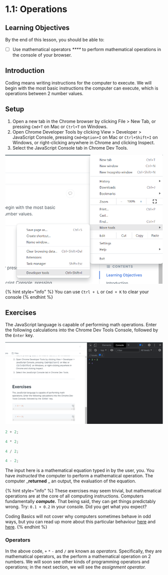 # 1.1: Operations

## Learning Objectives

By the end of this lesson, you should be able to:

* [ ] Use mathematical operators _****_ to perform mathematical operations in the console of your browser.

## Introduction

Coding means writing instructions for the computer to execute. We will begin with the most basic instructions the computer can execute, which is operations between 2 number values.

## **Setup**

1. Open a new tab in the Chrome browser by clicking File > New Tab, or pressing `Cmd+T` on Mac or `Ctrl+T` on Windows.
2. Open Chrome Developer Tools by clicking View > Developer > JavaScript Console, pressing `Cmd+Option+I` on Mac or `Ctrl+Shift+I` on Windows, or right-clicking anywhere in Chrome and clicking Inspect.
3. Select the JavaScript Console tab in Chrome Dev Tools.

![Accessing the Developer tools in the Chrome browser settings](<../../.gitbook/assets/image (13) (2).png>)

{% hint style="info" %}
You can use `Ctrl + L` or `Cmd + K` to clear your console
{% endhint %}

## Exercises

The JavaScript language is capable of performing math operations. Enter the following calculations into the Chrome Dev Tools Console, followed by the `Enter` key.

![Chrome console allows for in-browser calculations](<../../.gitbook/assets/image (7).png>)

```javascript
2 + 2;
```

```javascript
4 * 2;
```

```javascript
4 / 2;
```

```javascript
4 - 2;
```

The input here is a mathematical equation typed in by the user, you. You have _instructed_ the computer to perform a mathematical operation. The computer _**returned** _ an output, the evaluation of the equation.

{% hint style="info" %}
These exercises may seem trivial, but mathematical operations are at the core of all computing instructions. Computers fundamentally _**compute.**_ That being said, they can get things predictably wrong. Try: `0.1 + 0.2` in your console. Did you get what you expect?

Coding Basics will not cover why computers sometimes behave in odd ways, but you can read up more about this particular behaviour [here](https://0.30000000000000004.com) and [here](https://betterprogramming.pub/why-is-0-1-0-2-not-equal-to-0-3-in-most-programming-languages-99432310d476).
{% endhint %}

### Operators

In the above code, `+` `*` `-` and `/` are known as _operators._ Specifically, they are mathematical operators, as the perform a mathematical operation on 2 numbers.  We will soon see other kinds of programming operators and operations; in the next section, we will see the _assignment operator._

